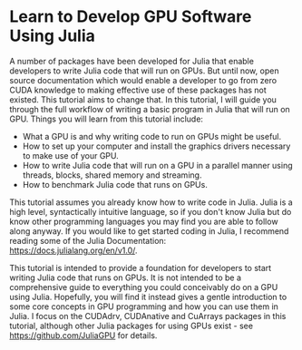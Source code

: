 # Learn to Develop GPU Software Using Julia

A number of packages have been developed for Julia that enable developers to write Julia code that will run on GPUs. But until now, open source documentation which would enable a developer to go from zero CUDA knowledge to making effective use of these packages has not existed. This tutorial aims to change that. In this tutorial, I will guide you through the full workflow of writing a basic program in Julia that will run on GPU. Things you will learn from this tutorial include:

- What a GPU is and why writing code to run on GPUs might be useful.
- How to set up your computer and install the graphics drivers necessary to make use of your GPU.
- How to write Julia code that will run on a GPU in a parallel manner using threads, blocks, shared memory and streaming.
- How to benchmark Julia code that runs on GPUs.

This tutorial assumes you already know how to write code in Julia. Julia is a high level, syntactically intuitive language, so if you don't know Julia but do know other programming languages you may find you are able to follow along anyway. If you would like to get started coding in Julia, I recommend reading some of the Julia Documentation: https://docs.julialang.org/en/v1.0/.

This tutorial is intended to provide a foundation for developers to start writing Julia code that runs on GPUs. It is not intended to be a comprehensive guide to everything you could conceivably do on a GPU using Julia. Hopefully, you will find it instead gives a gentle introduction to some core concepts in GPU programming and how you can use them in Julia. I focus on the CUDAdrv, CUDAnative and CuArrays packages in this tutorial, although other Julia packages for using GPUs exist - see https://github.com/JuliaGPU for details.
